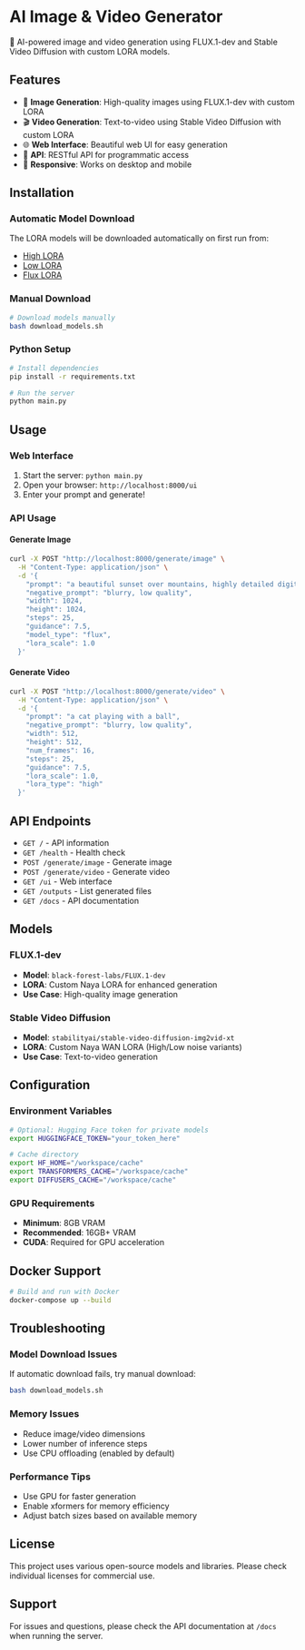# AI Image & Video Generator

🚀 AI-powered image and video generation using FLUX.1-dev and Stable Video Diffusion with custom LORA models.

## Features

- 🎨 **Image Generation**: High-quality images using FLUX.1-dev with custom LORA
- 🎬 **Video Generation**: Text-to-video using Stable Video Diffusion with custom LORA
- 🌐 **Web Interface**: Beautiful web UI for easy generation
- 🔧 **API**: RESTful API for programmatic access
- 📱 **Responsive**: Works on desktop and mobile

## Installation

### Automatic Model Download
The LORA models will be downloaded automatically on first run from:
- [High LORA](https://huggingface.co/tomerkor1985/test/resolve/main/lora_t2v_A14B_separate_high.safetensors)
- [Low LORA](https://huggingface.co/tomerkor1985/test/resolve/main/lora_t2v_A14B_separate_low.safetensors)
- [Flux LORA](https://huggingface.co/tomerkor1985/test/resolve/main/naya2.safetensors)

### Manual Download
```bash
# Download models manually
bash download_models.sh
```

### Python Setup
```bash
# Install dependencies
pip install -r requirements.txt

# Run the server
python main.py
```

## Usage

### Web Interface
1. Start the server: `python main.py`
2. Open your browser: `http://localhost:8000/ui`
3. Enter your prompt and generate!

### API Usage

#### Generate Image
```bash
curl -X POST "http://localhost:8000/generate/image" \
  -H "Content-Type: application/json" \
  -d '{
    "prompt": "a beautiful sunset over mountains, highly detailed digital art",
    "negative_prompt": "blurry, low quality",
    "width": 1024,
    "height": 1024,
    "steps": 25,
    "guidance": 7.5,
    "model_type": "flux",
    "lora_scale": 1.0
  }'
```

#### Generate Video
```bash
curl -X POST "http://localhost:8000/generate/video" \
  -H "Content-Type: application/json" \
  -d '{
    "prompt": "a cat playing with a ball",
    "negative_prompt": "blurry, low quality",
    "width": 512,
    "height": 512,
    "num_frames": 16,
    "steps": 25,
    "guidance": 7.5,
    "lora_scale": 1.0,
    "lora_type": "high"
  }'
```

## API Endpoints

- `GET /` - API information
- `GET /health` - Health check
- `POST /generate/image` - Generate image
- `POST /generate/video` - Generate video
- `GET /ui` - Web interface
- `GET /outputs` - List generated files
- `GET /docs` - API documentation

## Models

### FLUX.1-dev
- **Model**: `black-forest-labs/FLUX.1-dev`
- **LORA**: Custom Naya LORA for enhanced generation
- **Use Case**: High-quality image generation

### Stable Video Diffusion
- **Model**: `stabilityai/stable-video-diffusion-img2vid-xt`
- **LORA**: Custom Naya WAN LORA (High/Low noise variants)
- **Use Case**: Text-to-video generation

## Configuration

### Environment Variables
```bash
# Optional: Hugging Face token for private models
export HUGGINGFACE_TOKEN="your_token_here"

# Cache directory
export HF_HOME="/workspace/cache"
export TRANSFORMERS_CACHE="/workspace/cache"
export DIFFUSERS_CACHE="/workspace/cache"
```

### GPU Requirements
- **Minimum**: 8GB VRAM
- **Recommended**: 16GB+ VRAM
- **CUDA**: Required for GPU acceleration

## Docker Support

```bash
# Build and run with Docker
docker-compose up --build
```

## Troubleshooting

### Model Download Issues
If automatic download fails, try manual download:
```bash
bash download_models.sh
```

### Memory Issues
- Reduce image/video dimensions
- Lower number of inference steps
- Use CPU offloading (enabled by default)

### Performance Tips
- Use GPU for faster generation
- Enable xformers for memory efficiency
- Adjust batch sizes based on available memory

## License

This project uses various open-source models and libraries. Please check individual licenses for commercial use.

## Support

For issues and questions, please check the API documentation at `/docs` when running the server.
